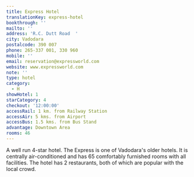 ```yaml
---
title: Express Hotel
translationKey: express-hotel
bookthrough: ''
mailto: ''
address: 'R.C. Dutt Road  '
city: Vadodara
postalcode: 390 007
phone: 265-337 001, 330 960
mobile: ''
email: reservation@expressworld.com
website: www.expressworld.com
note: ''
type: hotel
category:
  - H
showHotel: 1
starCategory: 4
checkout: '12:00:00'
accessRail: 1 km. from Railway Station
accessAir: 5 kms. from Airport
accessBus: 1.5 kms. from Bus Stand
advantage: Downtown Area
rooms: 46
---
```

A well run 4-star hotel. The Express is one of Vadodara's older hotels. It is centrally air-conditioned and has 65 comfortably furnished rooms with all facilities. The hotel has 2 restaurants, both of which are popular with the local crowd.